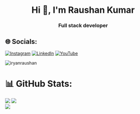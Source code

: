 <h1 align="center">Hi 👋, I'm Raushan Kumar</h1>
<h3 align="center">Full stack developer</h3>

## 🌐 Socials:
[![Instagram](https://img.shields.io/badge/Instagram-%23E4405F.svg?logo=Instagram&logoColor=white)](https://instagram.com/rryan_xd) [![LinkedIn](https://img.shields.io/badge/LinkedIn-%230077B5.svg?logo=linkedin&logoColor=white)](https://linkedin.com/in/ryan-raushan) [![YouTube](https://img.shields.io/badge/YouTube-%23FF0000.svg?logo=YouTube&logoColor=white)](https://youtube.com/@ryan_mandal)
<p align="left"> <img src="https://komarev.com/ghpvc/?username=iryanraushan&label=Profile%20views&color=0e75b6&style=flat" alt="iryanraushan" /> </p>

# 📊 GitHub Stats:
![](https://github-readme-stats.vercel.app/api?username=iryanraushan&theme=onedark&hide_border=false&include_all_commits=false&count_private=false)
![](https://github-readme-stats.vercel.app/api/top-langs/?username=iryanraushan&theme=onedark&hide_border=false&include_all_commits=false&count_private=false&layout=compact)<br/>
![](https://github-readme-streak-stats.herokuapp.com/?user=iryanraushan&theme=onedark&hide_border=false)
